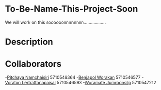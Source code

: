 # To-Be-Name-This-Project-Soon
We will work on this soooooonnnnnnnn..................

# Description

# Collaborators

-[Pitchaya Namchaisiri](https://www.facebook.com/pea14733) 5710546364
-[Benjapol Worakan](https://www.facebook.com/benwrk) 5710546577
-[Voraton Lertrattanapaisal](https://www.facebook.com/shou.iguru) 5710546593
-[Woramate Jumroonsilp](https://www.facebook.com/ThirtyCraZyLow) 5710547212
